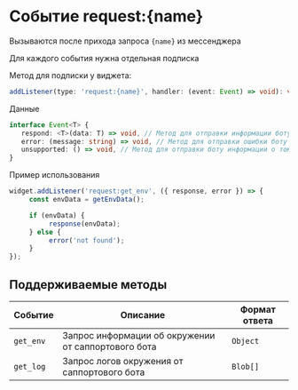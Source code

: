 # Событие request:{name}

Вызываются после прихода запроса `{name}` из мессенджера

Для каждого события нужна отдельная подписка

Метод для подписки у виджета:

```typescript
addListener(type: 'request:{name}', handler: (event: Event) => void): void;
```

Данные

```typescript
interface Event<T> {
   respond: <T>(data: T) => void, // Метод для отправки информации боту
   error: (message: string) => void, // Метод для отправки ошибки боту
   unsupported: () => void, // Метод для отправки боту информации о том что метод не поддерживается
}
```

Пример использования

```typescript
widget.addListener('request:get_env', ({ response, error }) => {
     const envData = getEnvData();

     if (envData) {
          response(envData);
     } else {
          error('not found');
     }
});
```

## Поддерживаемые методы

| Событие         | Описание                               | Формат ответа |
|-----------------|----------------------------------------|---------------|
| `get_env`       | Запрос информации об окружении от саппортового бота | `Object`      |
| `get_log`       | Запрос логов окружения от саппортового бота | `Blob[]`         |

